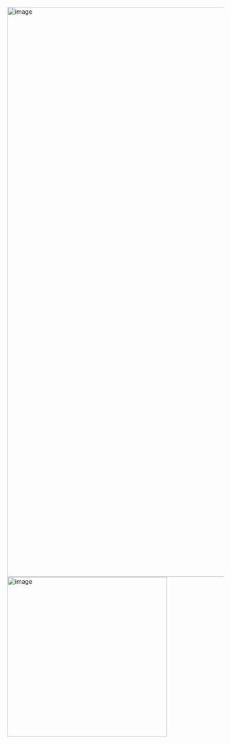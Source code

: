 <img width="1326" alt="image" src="https://github.com/ziuqnnnn44/Thymeleaf-CRUD-project/assets/66659394/261ff7c8-c1e1-4abc-a24e-9af3ff2d8a65">

<img width="372" alt="image" src="https://github.com/ziuqnnnn44/Thymeleaf-CRUD-project/assets/66659394/f43ac3a6-8023-412e-9e79-a84e9345bd3f">


